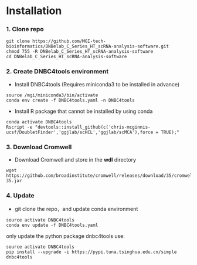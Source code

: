 # Installation

### 1. Clone repo

```shell
git clone https://github.com/MGI-tech-bioinformatics/DNBelab_C_Series_HT_scRNA-analysis-software.git
chmod 755 -R DNBelab_C_Series_HT_scRNA-analysis-software
cd DNBelab_C_Series_HT_scRNA-analysis-software
```

### 2. Create DNBC4tools environment
- Install DNBC4tools  (Requires miniconda3 to be installed in advance)
```shell
source /mgi/miniconda3/bin/activate
conda env create -f DNBC4tools.yaml -n DNBC4tools
```
- Install R package that cannot be installed by using conda
```shell
conda activate DNBC4tools
Rscript -e "devtools::install_github(c('chris-mcginnis-ucsf/DoubletFinder','ggjlab/scHCL','ggjlab/scMCA'),force = TRUE);"
```

### 3. Download Cromwell
- Download Cromwell and store in the **wdl** directory
```shell
wget https://github.com/broadinstitute/cromwell/releases/download/35/cromwell-35.jar
```

### 4. Update
- git clone the repo，and update conda environment
```shell
source activate DNBC4tools
conda env update -f DNBC4tools.yaml
```
only update the python package dnbc4tools use: 
```shell
source activate DNBC4tools
pip install --upgrade -i https://pypi.tuna.tsinghua.edu.cn/simple dnbc4tools
```
